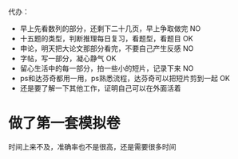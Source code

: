 代办：
+ 早上先看数列的部分，还剩下二十几页，早上争取做完  NO
+ 十五题的类型，判断推理每日复习，看题型，看题目  OK
+ 申论，明天把大论文那部分看完，不要自己产生反感  NO
+ 字帖，写一部分，凝心静气  OK
+ 留心生活中的每一部分，拍一些小的短片，记录下来 NO
+ ps和达芬奇都用一用，ps熟悉流程，达芬奇可以把短片剪到一起 OK
+ 还是要了解一下其他工作，证明自己可以在外面活着

# 做了第一套模拟卷
时间上来不及，准确率也不是很高，还是需要很多时间